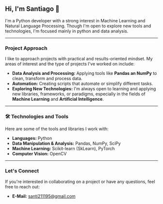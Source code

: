 ## Hi, I'm Santiago 👋

I'm a Python developer with a strong interest in Machine Learning and Natural Language Processing. Though I'm open to explore new tools and technologies, I'm focused mainly in python and data analysis.

---

### Project Approach

I like to approach projects with practical and results-oriented mindset. My areas of interest and the type of projects I've worked on include:

* **Data Analysis and Processing:** Applying tools like **Pandas an NumPy** to clean, transform and process data.
* **Automation:** Creating scripts that automate or simplify different tasks.
* **Exploring New Technologies:** I'm always open to learning and applying new libraries, frameworks, or paradigms, especially in the fields of **Machine Learning** and **Artificial Intelligence**.

---

### 🛠️ Technologies and Tools

Here are some of the tools and libraries I work with:

* **Languages:** Python
* **Data Manipulation & Analysis:** Pandas, NumPy, SciPy
* **Machine Learning:** Scikit-learn (SkLearn), PyTorch
* **Computer Vision:** OpenCV

---

### Let's Connect

If you're interested in collaborating on a project or have any questions, feel free to reach out:

* **E-Mail:** santi211195@gmail.com

<!--
**sbuitragoh/sbuitragoh** is a ✨ _special_ ✨ repository because its `README.md` (this file) appears on your GitHub profile.

Here are some ideas to get you started:

- 🔭 I’m currently working on ...
- 🌱 I’m currently learning ...
- 👯 I’m looking to collaborate on ...
- 🤔 I’m looking for help with ...
- 💬 Ask me about ...
- 📫 How to reach me: ...
- 😄 Pronouns: ...
- ⚡ Fun fact: ...
-->
